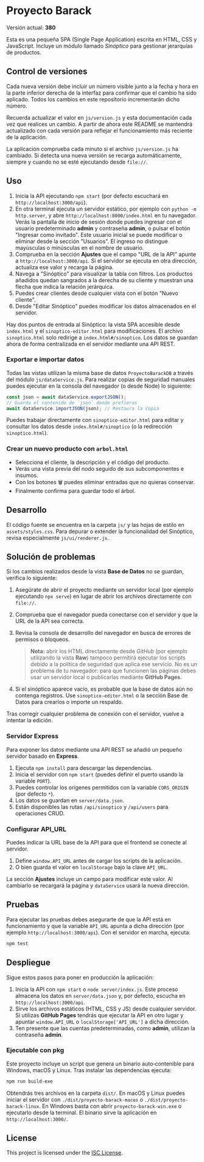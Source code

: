 # Proyecto Barack

Versión actual: **380**

Esta es una pequeña SPA (Single Page Application) escrita en HTML, CSS y JavaScript.
Incluye un módulo llamado *Sinóptico* para gestionar jerarquías de productos.

## Control de versiones

Cada nueva versión debe incluir un número visible junto a la fecha y hora en la parte inferior derecha de la interfaz para confirmar que el cambio ha sido aplicado.
Todos los cambios en este repositorio incrementarán dicho número.

Recuerda actualizar el valor en `js/version.js` y esta documentación cada vez
que realices un cambio.
A partir de ahora este README se mantendrá actualizado con cada versión para
reflejar el funcionamiento más reciente de la aplicación.

La aplicación comprueba cada minuto si el archivo `js/version.js` ha
cambiado. Si detecta una nueva versión se recarga automáticamente,
siempre y cuando no se esté ejecutando desde `file://`.

## Uso

1. Inicia la API ejecutando `npm start` (por defecto escuchará en
   `http://localhost:3000/api`).
2. En otra terminal ejecuta un servidor estático, por ejemplo con
   `python -m http.server`, y abre `http://localhost:8000/index.html` en tu
  navegador. Verás la pantalla de inicio de sesión donde puedes ingresar con el
  usuario predeterminado **admin** y contraseña **admin**, o pulsar el botón
   "Ingresar como invitado". Este usuario inicial se puede modificar o eliminar
   desde la sección "Usuarios". El ingreso no distingue mayúsculas o minúsculas en
   el nombre de usuario.
3. Comprueba en la sección **Ajustes** que el campo "URL de la API" apunte a
   `http://localhost:3000/api`. Si el servidor se ejecuta en otra dirección,
   actualiza ese valor y recarga la página.
4. Navega a "Sinóptico" para visualizar la tabla con filtros. Los productos
   añadidos quedan sangrados a la derecha de su cliente y muestran una flecha que
   indica la relación jerárquica.
5. Puedes crear clientes desde cualquier vista con el botón "Nuevo cliente".
6. Desde "Editar Sinóptico" puedes modificar los datos almacenados en el servidor.

Hay dos puntos de entrada al Sinóptico: la vista SPA accesible desde `index.html` y el `sinoptico-editor.html` para modificaciones. El archivo `sinoptico.html` solo redirige a `index.html#/sinoptico`.
Los datos se guardan ahora de forma centralizada en el servidor mediante una API REST.

### Exportar e importar datos

Todas las vistas utilizan la misma base de datos `ProyectoBarackDB` a través del
módulo `js/dataService.js`. Para realizar copias de seguridad manuales puedes
ejecutar en la consola del navegador (o desde Node) lo siguiente:

```js
const json = await dataService.exportJSON();
// Guarda el contenido de `json` donde prefieras
await dataService.importJSON(json); // Restaura la copia
```


Puedes trabajar directamente con `sinoptico-editor.html` para editar y consultar los datos desde `index.html#/sinoptico` (o la redirección `sinoptico.html`).

### Crear un nuevo producto con `arbol.html`

- Selecciona el cliente, la descripción y el código del producto.
- Verás una vista previa del nodo seguido de sus subcomponentes e insumos.
- Con los botones 🗑 puedes eliminar entradas que no quieras conservar.
- Finalmente confirma para guardar todo el árbol.

## Desarrollo

El código fuente se encuentra en la carpeta `js/` y las hojas de estilo en
`assets/styles.css`. Para depurar o extender la funcionalidad del Sinóptico,
revisa especialmente `js/ui/renderer.js`.

## Solución de problemas

Si los cambios realizados desde la vista **Base de Datos** no se guardan,
verifica lo siguiente:

1. Asegúrate de abrir el proyecto mediante un servidor local (por ejemplo
   ejecutando `npx serve`) en lugar de abrir los archivos directamente con
   `file://`.
2. Comprueba que el navegador pueda conectarse con el servidor y que la URL de la API sea correcta.
3. Revisa la consola de desarrollo del navegador en busca de errores de
   permisos o bloqueos.

   > **Nota:** abrir los HTML directamente desde _GitHub_ (por ejemplo
   utilizando la vista **Raw**) tampoco permitirá ejecutar los scripts debido a
   la política de seguridad que aplica ese servicio. No es un problema de tu
   navegador: para que funcionen las páginas debes usar un servidor local o
   publicarlas mediante **GitHub Pages**.

4. Si el sinóptico aparece vacío, es probable que la base de datos aún no
   contenga registros. Use `sinoptico-editor.html` o la sección Base de Datos
   para crearlos o importe un respaldo.

Tras corregir cualquier problema de conexión con el servidor, vuelve a
intentar la edición.

### Servidor Express

Para exponer los datos mediante una API REST se añadió un pequeño servidor basado en **Express**.

1. Ejecuta `npm install` para descargar las dependencias.
2. Inicia el servidor con `npm start` (puedes definir el puerto usando la variable `PORT`).
3. Puedes controlar los orígenes permitidos con la variable `CORS_ORIGIN` (por defecto `*`).
4. Los datos se guardan en `server/data.json`.
5. Están disponibles las rutas `/api/sinoptico` y `/api/users` para operaciones CRUD.

### Configurar API_URL

Puedes indicar la URL base de la API para que el frontend se conecte al servidor.

1. Define `window.API_URL` antes de cargar los scripts de la aplicación.
2. O bien guarda el valor en `localStorage` bajo la clave `API_URL`.


La sección **Ajustes** incluye un campo para modificar este valor. Al cambiarlo
se recargará la página y `dataService` usará la nueva dirección.

## Pruebas

Para ejecutar las pruebas debes asegurarte de que la API está en
funcionamiento y que la variable `API_URL` apunta a dicha dirección
(por ejemplo `http://localhost:3000/api`). Con el servidor en marcha,
ejecuta:

```bash
npm test
```

## Despliegue

Sigue estos pasos para poner en producción la aplicación:

1. Inicia la API con `npm start` o `node server/index.js`. Este proceso
   almacena los datos en `server/data.json` y, por defecto, escucha en
   `http://localhost:3000/api`.
2. Sirve los archivos estáticos (HTML, CSS y JS) desde cualquier servidor. Si
   utilizas **GitHub Pages** tendrás que ejecutar la API en otro lugar y
   apuntar `window.API_URL` o `localStorage['API_URL']` a dicha dirección.
3. Ten presente que las cuentas predeterminadas, como **admin**, utilizan la
   contraseña **admin**.

### Ejecutable con pkg

Este proyecto incluye un script que genera un binario auto‑contenible para Windows, macOS y Linux. Tras instalar las dependencias ejecuta:

```bash
npm run build-exe
```

Obtendrás tres archivos en la carpeta `dist/`. En macOS y Linux puedes iniciar el servidor con `./dist/proyecto-barack-macos` o `./dist/proyecto-barack-linux`. En Windows basta con abrir `proyecto-barack-win.exe` o ejecutarlo desde la terminal. El binario sirve la aplicación en `http://localhost:3000/`.


## License

This project is licensed under the [ISC License](LICENSE).
